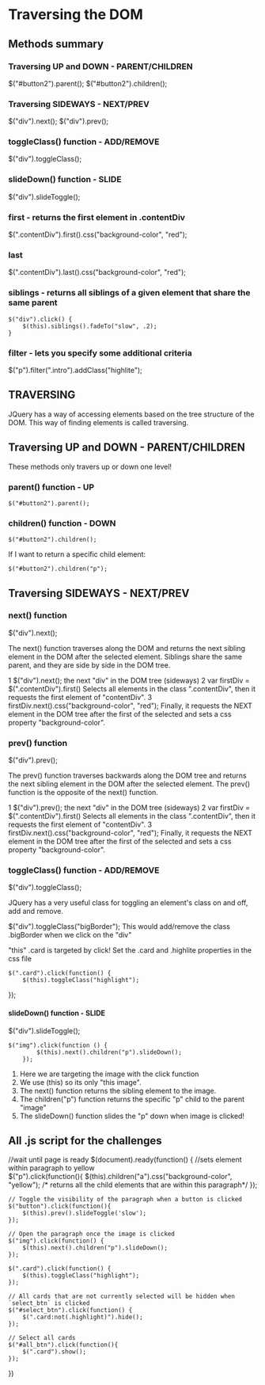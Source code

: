 # Traversing the DOM

## Methods summary

### Traversing UP and DOWN - PARENT/CHILDREN

$("#button2").parent();
$("#button2").children();

### Traversing SIDEWAYS - NEXT/PREV

$("div").next();
$("div").prev();

### toggleClass() function - ADD/REMOVE

$("div").toggleClass();

### slideDown() function - SLIDE

$("div").slideToggle();


### first - returns the first element in .contentDiv

$(".contentDiv").first().css("background-color", "red");

### last

$(".contentDiv").last().css("background-color", "red");


### siblings - returns all siblings of a given element that share the same parent

    $("div").click() {
        $(this).siblings().fadeTo("slow", .2);
    }

### filter - lets you specify some additional criteria

$("p").filter(".intro").addClass("highlite");

##  TRAVERSING

JQuery has a way of accessing elements based on the tree structure of the DOM.
This way of finding elements is called traversing.

## Traversing UP and DOWN - PARENT/CHILDREN

These methods only travers up or down one level!

### parent() function - UP

    $("#button2").parent();

### children() function - DOWN

    $("#button2").children();

If I want to return a specific child element:

    $("#button2").children("p");

## Traversing SIDEWAYS - NEXT/PREV

### next() function

$("div").next();

The next() function traverses along the DOM and returns the next sibling element in the DOM after the selected element.
Siblings share the same parent, and they are side by side in the DOM tree.

1    $("div").next();                                       the next "div" in the DOM tree (sideways)
2   var firstDiv = $(".contentDiv").first()                 Selects all elements in the class ".contentDiv", then it requests the first                                                                    element of "contentDiv".
3    firstDiv.next().css("background-color", "red");        Finally, it requests the NEXT element in the DOM tree after the first of the                                                                   selected and sets a css property "background-color".

### prev() function

$("div").prev();

The prev() function traverses backwards along the DOM tree and returns the next sibling element in the DOM after the selected element.
The prev() function is the opposite of the next() function.

1    $("div").prev();                                       the next "div" in the DOM tree (sideways)
2   var firstDiv = $(".contentDiv").first()                 Selects all elements in the class ".contentDiv", then it requests the first                                                                    element of "contentDiv".
3    firstDiv.next().css("background-color", "red");        Finally, it requests the NEXT element in the DOM tree after the first of the                                                                   selected and sets a css property "background-color".

### toggleClass() function - ADD/REMOVE

$("div").toggleClass();

JQuery has a very useful class for toggling an element's class on and off, add and remove.

$("div").toggleClass("bigBorder");  This would add/remove the class .bigBorder when we click on the "div"

"this" .card is targeted by click! Set the .card and .highlite properties in the css file

    $(".card").click(function() {
		$(this).toggleClass("highlight");	 
});

#### slideDown() function - SLIDE

$("div").slideToggle();

    $("img").click(function () {
            $(this).next().children("p").slideDown();
        });

1) Here we are targeting the image with the click function
2) We use (this) so its only "this image".
3) The next() function returns the sibling element to the image.
4) The children("p") function returns the specific "p" child to the parent "image"
5) The slideDown() function slides the "p" down when image is clicked!

## All .js script for the challenges 

//wait until page is ready
$(document).ready(function() {
	//sets <a> element within paragraph  to yellow  
	$("p").click(function(){
		$(this).children("a").css("background-color", "yellow"); /* returns all the <a> child elements that are 
		within this paragraph*/
	});

	// Toggle the visibility of the paragraph when a button is clicked 
	$("button").click(function(){
		$(this).prev().slideToggle('slow');
	});

	// Open the paragraph once the image is clicked
	$("img").click(function() {
		$(this).next().children("p").slideDown();
	});

	$(".card").click(function() {
		$(this).toggleClass("highlight");	 
	});

	// All cards that are not currently selected will be hidden when `select_btn` is clicked
	$("#select_btn").click(function() {
		$(".card:not(.highlight)").hide();	 
	});

	// Select all cards
	$("#all_btn").click(function(){
		$(".card").show();	 
	});
})
